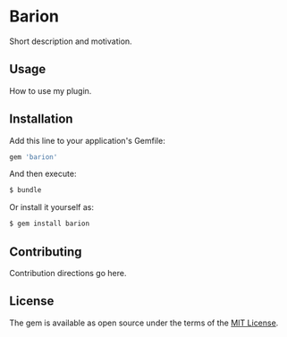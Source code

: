# Barion
Short description and motivation.

## Usage
How to use my plugin.

## Installation
Add this line to your application's Gemfile:

```ruby
gem 'barion'
```

And then execute:
```bash
$ bundle
```

Or install it yourself as:
```bash
$ gem install barion
```

## Contributing
Contribution directions go here.

## License
The gem is available as open source under the terms of the [MIT License](https://opensource.org/licenses/MIT).
